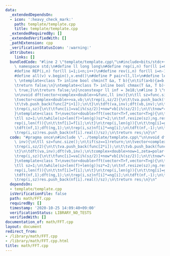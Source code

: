 ```yaml
---
data:
  _extendedDependsOn:
  - icon: ':heavy_check_mark:'
    path: template/template.cpp
    title: template/template.cpp
  _extendedRequiredBy: []
  _extendedVerifiedWith: []
  _pathExtension: cpp
  _verificationStatusIcon: ':warning:'
  attributes:
    links: []
  bundledCode: "#line 2 \"template/template.cpp\"\n#include<bits/stdc++.h>\nusing\
    \ namespace std;\n#define ll long long\n#define rep(i,n) for(ll i=0;i<n;i++)\n\
    #define REP(i,n) for(ll i=1;i<n;i++)\n#define rev(i,n) for(ll i=n-1;i>=0;i--)\n\
    #define all(v) v.begin(),v.end()\n#define P pair<ll,ll>\n#define len(s) (ll)s.size()\n\
    \ \ntemplate<class T> inline bool chmin(T &a, T b){\n\tif(a>b){a=b;return true;}\n\
    \treturn false;\n}\ntemplate<class T> inline bool chmax(T &a, T b){\n\tif(a<b){a=b;return\
    \ true;}\n\treturn false;\n}\nconstexpr ll inf = 3e18;\n#line 3 \"math/FFT.cpp\"\
    \n\nvoid dft(vector<complex<double>>&func,ll inv){\n\tll sz=func.size();\n\tif(sz==1)return;\n\
    \tvector<complex<double>>va,vb;\n\trep(i,sz/2){\n\t\tva.push_back(func[2*i]);\n\
    \t\tvb.push_back(func[2*i+1]);\n\t}\n\tdft(va,inv);dft(vb,inv);\n\tcomplex<double>now=1,zeta=polar(1.0,inv*2.0*acos(-1)/sz);\n\
    \trep(i,sz){\n\t\tfunc[i]=va[i%(sz/2)]+now*vb[i%(sz/2)];\n\t\tnow*=zeta;\n\t}\n\
    }\ntemplate<class T>\nvector<double>fft(vector<T>f,vector<T>g){\n\tvector<complex<double>>nf,ng;\n\
    \tll sz=1;\n\twhile(sz<len(f)+len(g))sz*=2;\n\tnf.resize(sz);ng.resize(sz);\n\t\
    rep(i,len(f)){\n\t\tnf[i]=f[i];\n\t}\n\trep(i,len(g)){\n\t\tng[i]=g[i];\n\t}\n\
    \tdft(nf,1);dft(ng,1);\n\trep(i,sz)nf[i]*=ng[i];\n\tdft(nf,-1);\n\tvector<double>res;\n\
    \trep(i,sz)res.push_back(nf[i].real()/sz);\n\treturn res;\n}\n"
  code: "#pragma once\n#include \"../template/template.cpp\"\n\nvoid dft(vector<complex<double>>&func,ll\
    \ inv){\n\tll sz=func.size();\n\tif(sz==1)return;\n\tvector<complex<double>>va,vb;\n\
    \trep(i,sz/2){\n\t\tva.push_back(func[2*i]);\n\t\tvb.push_back(func[2*i+1]);\n\
    \t}\n\tdft(va,inv);dft(vb,inv);\n\tcomplex<double>now=1,zeta=polar(1.0,inv*2.0*acos(-1)/sz);\n\
    \trep(i,sz){\n\t\tfunc[i]=va[i%(sz/2)]+now*vb[i%(sz/2)];\n\t\tnow*=zeta;\n\t}\n\
    }\ntemplate<class T>\nvector<double>fft(vector<T>f,vector<T>g){\n\tvector<complex<double>>nf,ng;\n\
    \tll sz=1;\n\twhile(sz<len(f)+len(g))sz*=2;\n\tnf.resize(sz);ng.resize(sz);\n\t\
    rep(i,len(f)){\n\t\tnf[i]=f[i];\n\t}\n\trep(i,len(g)){\n\t\tng[i]=g[i];\n\t}\n\
    \tdft(nf,1);dft(ng,1);\n\trep(i,sz)nf[i]*=ng[i];\n\tdft(nf,-1);\n\tvector<double>res;\n\
    \trep(i,sz)res.push_back(nf[i].real()/sz);\n\treturn res;\n}\n"
  dependsOn:
  - template/template.cpp
  isVerificationFile: false
  path: math/FFT.cpp
  requiredBy: []
  timestamp: '2020-10-25 14:09:40+09:00'
  verificationStatus: LIBRARY_NO_TESTS
  verifiedWith: []
documentation_of: math/FFT.cpp
layout: document
redirect_from:
- /library/math/FFT.cpp
- /library/math/FFT.cpp.html
title: math/FFT.cpp
---
```

